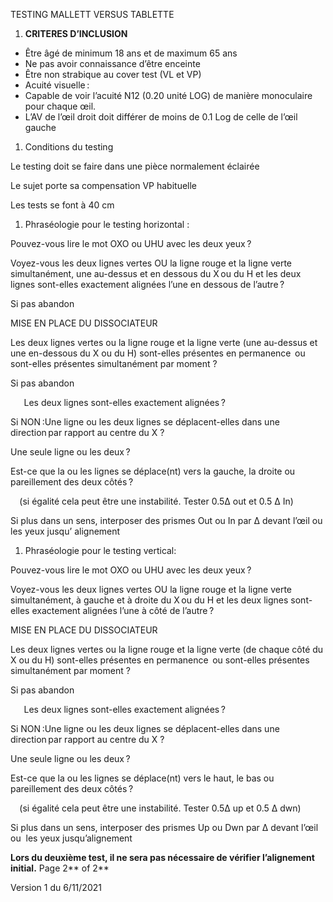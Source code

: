 TESTING MALLETT VERSUS TABLETTE

1. **CRITERES D’INCLUSION**

- Être âgé de minimum 18 ans et de maximum 65 ans
- Ne pas avoir connaissance d’être enceinte
- Être non strabique au cover test (VL et VP)
- Acuité visuelle :
- Capable de voir l’acuité N12 (0.20 unité LOG) de manière monoculaire pour chaque œil.
- L’AV de l’œil droit doit différer de moins de 0.1 Log de celle de l’œil gauche

1. Conditions du testing

Le testing doit se faire dans une pièce normalement éclairée

Le sujet porte sa compensation VP habituelle

Les tests se font à 40 cm

1. Phraséologie pour le testing horizontal :

Pouvez-vous lire le mot OXO ou UHU avec les deux yeux ?

Voyez-vous les deux lignes vertes OU la ligne rouge et la ligne verte simultanément, une au-dessus et en dessous du X ou du H et les deux lignes sont-elles exactement alignées l’une en dessous de l’autre ?

Si pas abandon

MISE EN PLACE DU DISSOCIATEUR

Les deux lignes vertes ou la ligne rouge et la ligne verte (une au-dessus et une en-dessous du X ou du H) sont-elles présentes en permanence  ou sont-elles présentes simultanément par moment ?

Si pas abandon

`   `Les deux lignes sont-elles exactement alignées ?

Si NON :Une ligne ou les deux lignes se déplacent-elles dans une direction par rapport au centre du X ?

Une seule ligne ou les deux ?

Est-ce que la ou les lignes se déplace(nt) vers la gauche, la droite ou pareillement des deux côtés ?

`  `(si égalité cela peut être une instabilité. Tester 0.5∆ out et 0.5 ∆ In)

Si plus dans un sens, interposer des prismes Out ou In par ∆ devant l’œil ou  les yeux jusqu’ alignement

1. Phraséologie pour le testing vertical:

Pouvez-vous lire le mot OXO ou UHU avec les deux yeux ?

Voyez-vous les deux lignes vertes OU la ligne rouge et la ligne verte simultanément, à gauche et à droite du X ou du H et les deux lignes sont-elles exactement alignées l’une à côté de l’autre ?

MISE EN PLACE DU DISSOCIATEUR

Les deux lignes vertes ou la ligne rouge et la ligne verte (de chaque côté du X ou du H) sont-elles présentes en permanence  ou sont-elles présentes simultanément par moment ?

Si pas abandon

`   `Les deux lignes sont-elles exactement alignées ?

Si NON :Une ligne ou les deux lignes se déplacent-elles dans une direction par rapport au centre du X ?

Une seule ligne ou les deux ?

Est-ce que la ou les lignes se déplace(nt) vers le haut, le bas ou pareillement des deux côtés ?

`  `(si égalité cela peut être une instabilité. Tester 0.5∆ up et 0.5 ∆ dwn)

Si plus dans un sens, interposer des prismes Up ou Dwn par ∆ devant l’œil ou  les yeux jusqu’alignement

**Lors du deuxième test, il ne sera pas nécessaire de vérifier l’alignement initial.**
Page 2** of 2**

Version 1 du 6/11/2021
